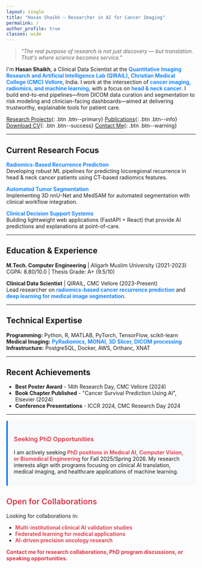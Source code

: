```yaml
---
layout: single
title: "Hasan Shaikh — Researcher in AI for Cancer Imaging"
permalink: /
author_profile: true
classes: wide
---
```


<style>
.important-text { color: #007bff; font-weight: 600; }
.collaboration-text { color: #dc3545; font-weight: 600; }
.highlight-box { 
  background: #f8f9fa; 
  border-left: 4px solid #007bff; 
  padding: 1rem; 
  margin: 1rem 0; 
  border-radius: 4px; 
}
</style>

> *"The real purpose of research is not just discovery — but translation. That's where science becomes service."*

I'm **Hasan Shaikh**, a Clinical Data Scientist at the <span class="important-text">Quantitative Imaging Research and Artificial Intelligence Lab (QIRAIL)</span>, <span class="important-text">Christian Medical College (CMC) Vellore</span>, India. I work at the intersection of <span class="important-text">cancer imaging, radiomics, and machine learning</span>, with a focus on <span class="important-text">head & neck cancer</span>. I build end-to-end pipelines—from DICOM data curation and segmentation to risk modeling and clinician-facing dashboards—aimed at delivering trustworthy, explainable tools for patient care.

[Research Projects](/portfolio/){: .btn .btn--primary} [Publications](/publications/){: .btn .btn--info} [Download CV](/files/CV_Hasan_Shaikh.pdf){: .btn .btn--success} [Contact Me](/contact/){: .btn .btn--warning}

---

## Current Research Focus

**<span class="important-text">Radiomics-Based Recurrence Prediction</span>**  
Developing robust ML pipelines for predicting locoregional recurrence in head & neck cancer patients using CT-based radiomics features.

**<span class="important-text">Automated Tumor Segmentation</span>**  
Implementing 3D nnU-Net and MedSAM for automated segmentation with clinical workflow integration.

**<span class="important-text">Clinical Decision Support Systems</span>**  
Building lightweight web applications (FastAPI + React) that provide AI predictions and explanations at point-of-care.

---

## Education & Experience

**M.Tech. Computer Engineering** | Aligarh Muslim University (2021-2023)  
CGPA: 8.80/10.0 | Thesis Grade: A+ (9.5/10)

**Clinical Data Scientist** | QIRAIL, CMC Vellore (2023-Present)  
Lead researcher on <span class="important-text">radiomics-based cancer recurrence prediction</span> and <span class="important-text">deep learning for medical image segmentation</span>.

---

## Technical Expertise

**Programming:** Python, R, MATLAB, PyTorch, TensorFlow, scikit-learn  
**Medical Imaging:** <span class="important-text">PyRadiomics, MONAI, 3D Slicer, DICOM processing</span>  
**Infrastructure:** PostgreSQL, Docker, AWS, Orthanc, XNAT

---

## Recent Achievements

- **Best Poster Award** - 14th Research Day, CMC Vellore (2024)
- **Book Chapter Published** - "Cancer Survival Prediction Using AI", Elsevier (2024)
- **Conference Presentations** - ICCR 2024, CMC Research Day 2024

---

<div class="highlight-box">
<h3><span class="collaboration-text">Seeking PhD Opportunities</span></h3>
<p>I am actively seeking <span class="collaboration-text">PhD positions in Medical AI, Computer Vision, or Biomedical Engineering</span> for Fall 2025/Spring 2026. My research interests align with programs focusing on clinical AI translation, medical imaging, and healthcare applications of machine learning.</p>
</div>

## <span class="collaboration-text">Open for Collaborations</span>

Looking for collaborations in:
- <span class="collaboration-text">Multi-institutional clinical AI validation studies</span>
- <span class="collaboration-text">Federated learning for medical applications</span>
- <span class="collaboration-text">AI-driven precision oncology research</span>

<span class="collaboration-text">**Contact me for research collaborations, PhD program discussions, or speaking opportunities.**</span>
